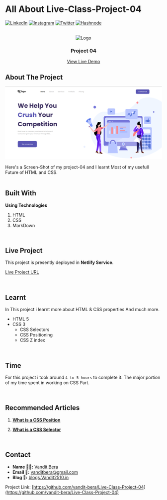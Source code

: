 <!-- Intro -->
# All About Live-Class-Project-04

<!-- Social Links -->
[![LinkedIn][linkedin-shield]][linkedin-url]
[![Instagram][instagram-shield]][instagram-url]
[![Twitter][twitter-shield]][twitter-url]
[![Hashnode][hashnode-shield]][hashnode-url]

<!-- PROJECT LOGO -->
<br/>
<div align="center">
  <a href="https://github.com/vandit-bera">
    <img src="https://learncodeonline.in/mascot.png" alt="Logo" width="80">
  </a>

<h3 align="center">Project 04</h3>

  <p align="center">   
    <a href="https://vb-live-class-project-04.netlify.app/">View Live Demo</a>
  </p>
</div>

<!-- ABOUT THE PROJECT -->

## About The Project

![Project 04](./ss/LCO-4.png)

Here's a Screen-Shot of my project-04 and I learnt Most of my usefull Future of HTML and CSS.
<br>
<br>

## Built With

**Using Technologies**

1. HTML
2. CSS
3. MarkDown


<br>

## Live Project

This project is presently deployed in **Netlify Service**.



[Live Project URL](https://vb-live-class-project-04.netlify.app/)
<br>


<!-- LEARNT -->
<br>

## Learnt
In This project i learnt more about HTML & CSS properties And much more.
- HTML 5
- CSS 3
  - CSS Selectors
  - CSS Positioning
  - CSS Z index

<!-- NOTE -->
<br>

## Time

For this project i took around `4 to 5 hours` to complete it. The major portion of my time spent in working on CSS Part.
<br>

<!-- Recommended Articles -->
<br>

## Recommended Articles

1. [**What is a CSS Position**](https://vandit-bera.hashnode.dev/all-about-css-position)

2. [**What is a CSS Selector**](https://vandit-bera.hashnode.dev/all-about-css-selectors)

<br>

<!-- CONTACT -->

## Contact

- **Name 👨‍💻:** [Vandit Bera](https://github.com/vandit-bera)
- **Email 📧:** [vanditbera@gmail.com](mailto:vanditbera@gmail.com)
- **Blog 📝:** [blogs.Vandit2510.in](https://vandit-bera.hashnode.dev/)

Project Link: [https://github.com/vandit-bera/Live-Class-Project-04](https://github.com/vandit-bera/Live-Class-Project-04)


<!-- Linkedin -->

[linkedin-shield]: https://img.shields.io/badge/-LinkedIn-black.svg?style=for-the-badge&logo=linkedin&colorB=0B5FBB
[linkedin-url]: https://www.linkedin.com/in/vandit-bera-4a0b02221/

<!-- Instagram -->

[instagram-shield]: https://img.shields.io/badge/Instagram-%23E4405F.svg?style=for-the-badge&logo=Instagram&logoColor=white
[instagram-url]: https://instagram.com/vandit.bera

<!-- Twitter -->

[twitter-shield]: https://img.shields.io/badge/Twitter-%231DA1F2.svg?style=for-the-badge&logo=Twitter&logoColor=white
[twitter-url]: https://twitter.com/vandit_bera_

<!-- Hashnode -->

[hashnode-shield]: https://img.shields.io/badge/Hashnode-2962FF?style=for-the-badge&logo=hashnode&logoColor=white
[hashnode-url]: https://vandit-bera.hashnode.dev/
